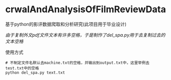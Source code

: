 # crwalAndAnalysisOfFilmReviewData
基于python的影评数据爬取和分析研究(此项目用于毕业设计)

*由于复制外文pdf文件文本有许多空格，于是制作了del_spa.py用于去复制过去的文本空格*

使用方式
```
# 不制定文件名默认去machine.txt的空格，并输出到output.txt中，这里举例去test.txt中的空格
python del_spa.py text.txt
```
